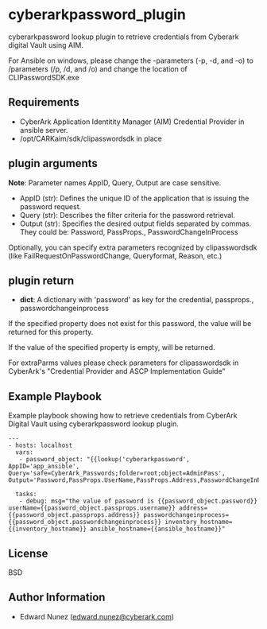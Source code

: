 cyberarkpassword_plugin
=======================

cyberarkpassword lookup plugin to retrieve credentials from Cyberark digital Vault using AIM.

For Ansible on windows, please change the -parameters (-p, -d, and -o) to /parameters (/p, /d, and /o) and change the location of CLIPasswordSDK.exe


Requirements
------------

- CyberArk Application Identitity Manager (AIM) Credential Provider in ansible server.
- /opt/CARKaim/sdk/clipasswordsdk in place

plugin arguments
----------------

**Note**: Parameter names AppID, Query, Output are case sensitive.
- AppID (str): Defines the unique ID of the application that is issuing the password request.
- Query (str): Describes the filter criteria for the password retrieval.
- Output (str): Specifies the desired output fields separated by commas. They could be: Password, PassProps.<property>, PasswordChangeInProcess

Optionally, you can specify extra parameters recognized by clipasswordsdk (like FailRequestOnPasswordChange, Queryformat, Reason, etc.)

plugin return
-------------

- **dict**: A dictionary with 'password' as key for the credential, passprops.<property>, passwordchangeinprocess

If the specified property does not exist for this password, the value <na> will be returned for this property.

If the value of the specified property is empty, <null> will be returned.


For extraParms values please check parameters for clipasswordsdk in CyberArk's "Credential Provider and ASCP Implementation Guide"


Example Playbook
----------------

Example playbook showing how to retrieve credentials from CyberArk Digital Vault using cyberarkpassword lookup plugin. 

```
---
- hosts: localhost
  vars:
   - password_object: "{{lookup('cyberarkpassword', AppID='app_ansible', Query='safe=CyberArk_Passwords;folder=root;object=AdminPass', Output='Password,PassProps.UserName,PassProps.Address,PasswordChangeInProcess')}}"

  tasks:
   - debug: msg="the value of password is {{password_object.password}}  userName={{password_object.passprops.username}} address={{password_object.passprops.address}} passwordchangeinprocess={{password_object.passwordchangeinprocess}} inventory_hostname={{inventory_hostname}} ansible_hostname={{ansible_hostname}}"
```

License
-------

BSD

Author Information
------------------

- Edward Nunez (edward.nunez@cyberark.com)

